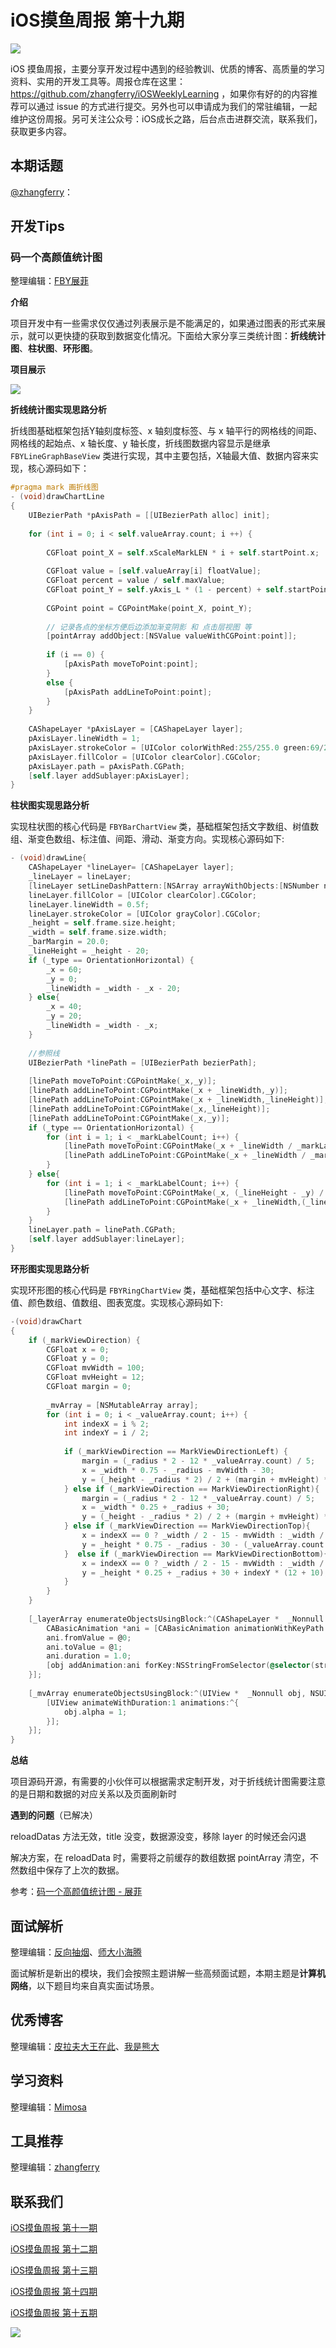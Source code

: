 # iOS摸鱼周报 第十九期

![](https://gitee.com/zhangferry/Images/raw/master/gitee/iOS摸鱼周报模板.png)

iOS 摸鱼周报，主要分享开发过程中遇到的经验教训、优质的博客、高质量的学习资料、实用的开发工具等。周报仓库在这里：https://github.com/zhangferry/iOSWeeklyLearning ，如果你有好的的内容推荐可以通过 issue 的方式进行提交。另外也可以申请成为我们的常驻编辑，一起维护这份周报。另可关注公众号：iOS成长之路，后台点击进群交流，联系我们，获取更多内容。

## 本期话题

[@zhangferry](https://zhangferry.com)：

## 开发Tips

### 码一个高颜值统计图

整理编辑：[FBY展菲](https://github.com/fanbaoying)

**介绍**

项目开发中有一些需求仅仅通过列表展示是不能满足的，如果通过图表的形式来展示，就可以更快捷的获取到数据变化情况。下面给大家分享三类统计图：**折线统计图**、**柱状图**、**环形图**。

**项目展示**

<img src="https://mmbiz.qpic.cn/mmbiz_png/iabC3iaGjoCC1jkmpicIzNBCB7EBicUAfiaQaCNkiaK6aKxNyOdjGzgvHMvCa64ZTgoMsjZPHK3ict56dzFibu4tsQoziag/0?wx_fmt=png">

**折线统计图实现思路分析**

折线图基础框架包括Y轴刻度标签、x 轴刻度标签、与 x 轴平行的网格线的间距、网格线的起始点、x 轴长度、y 轴长度，折线图数据内容显示是继承 `FBYLineGraphBaseView` 类进行实现，其中主要包括，X轴最大值、数据内容来实现，核心源码如下：

```objectivec
#pragma mark 画折线图
- (void)drawChartLine
{
    UIBezierPath *pAxisPath = [[UIBezierPath alloc] init];
    
    for (int i = 0; i < self.valueArray.count; i ++) {
        
        CGFloat point_X = self.xScaleMarkLEN * i + self.startPoint.x;
        
        CGFloat value = [self.valueArray[i] floatValue];
        CGFloat percent = value / self.maxValue;
        CGFloat point_Y = self.yAxis_L * (1 - percent) + self.startPoint.y;
        
        CGPoint point = CGPointMake(point_X, point_Y);
        
        // 记录各点的坐标方便后边添加渐变阴影 和 点击层视图 等
        [pointArray addObject:[NSValue valueWithCGPoint:point]];
        
        if (i == 0) {
            [pAxisPath moveToPoint:point];
        }
        else {
            [pAxisPath addLineToPoint:point];
        }
    }
    
    CAShapeLayer *pAxisLayer = [CAShapeLayer layer];
    pAxisLayer.lineWidth = 1;
    pAxisLayer.strokeColor = [UIColor colorWithRed:255/255.0 green:69/255.0 blue:0/255.0 alpha:1].CGColor;
    pAxisLayer.fillColor = [UIColor clearColor].CGColor;
    pAxisLayer.path = pAxisPath.CGPath;
    [self.layer addSublayer:pAxisLayer];
}
```

**柱状图实现思路分析**

实现柱状图的核心代码是 `FBYBarChartView` 类，基础框架包括文字数组、树值数组、渐变色数组、标注值、间距、滑动、渐变方向。实现核心源码如下:

```objectivec
- (void)drawLine{
    CAShapeLayer *lineLayer= [CAShapeLayer layer];
    _lineLayer = lineLayer;
    [lineLayer setLineDashPattern:[NSArray arrayWithObjects:[NSNumber numberWithInt:1], [NSNumber numberWithInt:1.5], nil]];
    lineLayer.fillColor = [UIColor clearColor].CGColor;
    lineLayer.lineWidth = 0.5f;
    lineLayer.strokeColor = [UIColor grayColor].CGColor;
    _height = self.frame.size.height;
    _width = self.frame.size.width;
    _barMargin = 20.0;
    _lineHeight = _height - 20;
    if (_type == OrientationHorizontal) {
        _x = 60;
        _y = 0;
        _lineWidth = _width - _x - 20;
    } else{
        _x = 40;
        _y = 20;
        _lineWidth = _width - _x;
    }
    
    //参照线
    UIBezierPath *linePath = [UIBezierPath bezierPath];
    
    [linePath moveToPoint:CGPointMake(_x,_y)];
    [linePath addLineToPoint:CGPointMake(_x + _lineWidth,_y)];
    [linePath addLineToPoint:CGPointMake(_x + _lineWidth,_lineHeight)];
    [linePath addLineToPoint:CGPointMake(_x,_lineHeight)];
    [linePath addLineToPoint:CGPointMake(_x,_y)];
    if (_type == OrientationHorizontal) {
        for (int i = 1; i < _markLabelCount; i++) {
            [linePath moveToPoint:CGPointMake(_x + _lineWidth / _markLabelCount * i, 0)];
            [linePath addLineToPoint:CGPointMake(_x + _lineWidth / _markLabelCount * i,_lineHeight)];
        }
    } else{
        for (int i = 1; i < _markLabelCount; i++) {
            [linePath moveToPoint:CGPointMake(_x, (_lineHeight - _y) / _markLabelCount * i +_y)];
            [linePath addLineToPoint:CGPointMake(_x + _lineWidth,(_lineHeight - _y) / _markLabelCount * i + _y)];
        }
    }
    lineLayer.path = linePath.CGPath;
    [self.layer addSublayer:lineLayer];
}
```

**环形图实现思路分析**

实现环形图的核心代码是 `FBYRingChartView` 类，基础框架包括中心文字、标注值、颜色数组、值数组、图表宽度。实现核心源码如下:

```objectivec
-(void)drawChart
{
    if (_markViewDirection) {
        CGFloat x = 0;
        CGFloat y = 0;
        CGFloat mvWidth = 100;
        CGFloat mvHeight = 12;
        CGFloat margin = 0;
        
        _mvArray = [NSMutableArray array];
        for (int i = 0; i < _valueArray.count; i++) {
            int indexX = i % 2;
            int indexY = i / 2;
            
            if (_markViewDirection == MarkViewDirectionLeft) {
                margin = (_radius * 2 - 12 * _valueArray.count) / 5;
                x = _width * 0.75 - _radius - mvWidth - 30;
                y = (_height - _radius * 2) / 2 + (margin + mvHeight) * i;
            } else if (_markViewDirection == MarkViewDirectionRight){
                margin = (_radius * 2 - 12 * _valueArray.count) / 5;
                x = _width * 0.25 + _radius + 30;
                y = (_height - _radius * 2) / 2 + (margin + mvHeight) * i;
            } else if (_markViewDirection == MarkViewDirectionTop){
                x = indexX == 0 ? _width / 2 - 15 - mvWidth : _width / 2 + 15;
                y = _height * 0.75 - _radius - 30 - (_valueArray.count / 2) * 12 - (_valueArray.count / 2 - 1) * 10 + indexY * (12 + 10);
            }  else if (_markViewDirection == MarkViewDirectionBottom){
                x = indexX == 0 ? _width / 2 - 15 - mvWidth : _width / 2 + 15;
                y = _height * 0.25 + _radius + 30 + indexY * (12 + 10);
            }
        }
    }
    
    [_layerArray enumerateObjectsUsingBlock:^(CAShapeLayer *  _Nonnull obj, NSUInteger idx, BOOL * _Nonnull stop) {
        CABasicAnimation *ani = [CABasicAnimation animationWithKeyPath : NSStringFromSelector ( @selector (strokeEnd))];
        ani.fromValue = @0;
        ani.toValue = @1;
        ani.duration = 1.0;
        [obj addAnimation:ani forKey:NSStringFromSelector(@selector(strokeEnd))];
    }];
    
    [_mvArray enumerateObjectsUsingBlock:^(UIView *  _Nonnull obj, NSUInteger idx, BOOL * _Nonnull stop) {
        [UIView animateWithDuration:1 animations:^{
            obj.alpha = 1;
        }];
    }];
}
```

**总结**

项目源码开源，有需要的小伙伴可以根据需求定制开发，对于折线统计图需要注意的是日期和数据的对应关系以及页面刷新时

**遇到的问题**（已解决）

reloadDatas 方法无效，title 没变，数据源没变，移除 layer 的时候还会闪退

解决方案，在 reloadData 时，需要将之前缓存的数组数据 pointArray 清空，不然数组中保存了上次的数据。


参考：[码一个高颜值统计图 - 展菲](https://mp.weixin.qq.com/s/pzfzqdh7Tko9mfE_cKWqmg "码一个高颜值统计图")


## 面试解析

整理编辑：[反向抽烟](opooc.com)、[师大小海腾](https://juejin.cn/user/782508012091645)

面试解析是新出的模块，我们会按照主题讲解一些高频面试题，本期主题是**计算机网络**，以下题目均来自真实面试场景。

## 优秀博客

整理编辑：[皮拉夫大王在此](https://www.jianshu.com/u/739b677928f7)、[我是熊大](https://juejin.cn/user/1151943916921885)




## 学习资料

整理编辑：[Mimosa](https://juejin.cn/user/1433418892590136)



## 工具推荐

整理编辑：[zhangferry](https://zhangferry.com)



## 联系我们

[iOS摸鱼周报 第十一期](https://zhangferry.com/2021/05/16/iOSWeeklyLearning_11/)

[iOS摸鱼周报 第十二期](https://zhangferry.com/2021/05/22/iOSWeeklyLearning_12/)

[iOS摸鱼周报 第十三期](https://zhangferry.com/2021/05/30/iOSWeeklyLearning_13/)

[iOS摸鱼周报 第十四期](https://zhangferry.com/2021/06/06/iOSWeeklyLearning_14/)

[iOS摸鱼周报 第十五期](https://zhangferry.com/2021/06/14/iOSWeeklyLearning_15/)

![](https://gitee.com/zhangferry/Images/raw/master/gitee/wechat_official.png)
